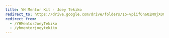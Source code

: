 ```yaml
---
title: YH Mentor Kit - Joey Tekiko
redirect_to: https://drive.google.com/drive/folders/1o-vpiif6n6OZMmjXOGbmaNoJkZ-a7xxA?usp=sharing
redirect_from: 
  - /YHMentorJoeyTekiko
  - /yhmentorjoeytekiko
---
```

